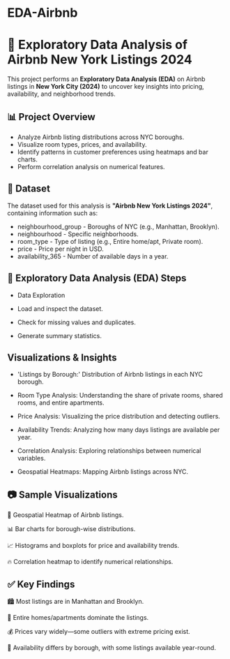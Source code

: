 # EDA-Airbnb

# 🏡 Exploratory Data Analysis of Airbnb New York Listings 2024  

This project performs an **Exploratory Data Analysis (EDA)** on Airbnb listings in **New York City (2024)** to uncover key insights into pricing, availability, and neighborhood trends.  

## 📊 **Project Overview**  

- Analyze Airbnb listing distributions across NYC boroughs.  
- Visualize room types, prices, and availability.  
- Identify patterns in customer preferences using heatmaps and bar charts.  
- Perform correlation analysis on numerical features.  

## 📂 **Dataset**  

The dataset used for this analysis is **"Airbnb New York Listings 2024"**, containing information such as:  

- neighbourhood_group - Boroughs of NYC (e.g., Manhattan, Brooklyn).  
- neighbourhood - Specific neighborhoods.  
- room_type - Type of listing (e.g., Entire home/apt, Private room).  
- price - Price per night in USD.  
- availability_365 - Number of available days in a year.  

## 📌 **Exploratory Data Analysis (EDA) Steps**

- Data Exploration

- Load and inspect the dataset.

- Check for missing values and duplicates.

- Generate summary statistics.

## **Visualizations & Insights**

- 'Listings by Borough:' Distribution of Airbnb listings in each NYC borough.

- Room Type Analysis: Understanding the share of private rooms, shared rooms, and entire apartments.

- Price Analysis: Visualizing the price distribution and detecting outliers.

- Availability Trends: Analyzing how many days listings are available per year.

- Correlation Analysis: Exploring relationships between numerical variables.

- Geospatial Heatmaps: Mapping Airbnb listings across NYC.

## 📷 **Sample Visualizations**

📍 Geospatial Heatmap of Airbnb listings.

📊 Bar charts for borough-wise distributions.

📈 Histograms and boxplots for price and availability trends.

🔥 Correlation heatmap to identify numerical relationships.

## ✅ **Key Findings**

🏙 Most listings are in Manhattan and Brooklyn.

🏡 Entire homes/apartments dominate the listings.

💰 Prices vary widely—some outliers with extreme pricing exist.

📆 Availability differs by borough, with some listings available year-round.
